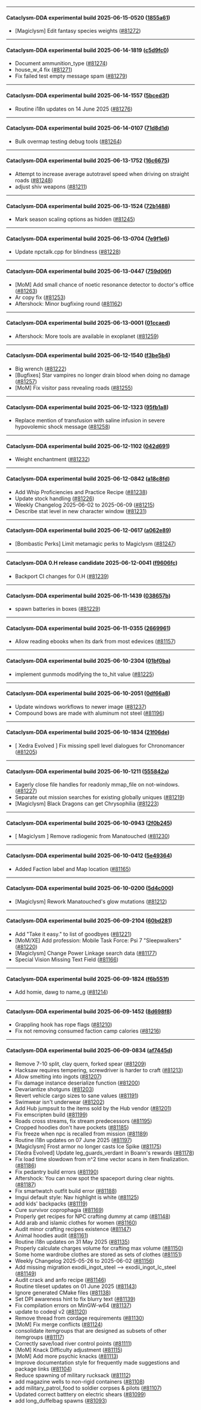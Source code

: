 
---

#### Cataclysm-DDA experimental build 2025-06-15-0520 ([1855a61](https://github.com/CleverRaven/Cataclysm-DDA/releases/tag/cdda-experimental-2025-06-15-0520))

* [Magiclysm] Edit fantasy species weights ([#81272](https://github.com/CleverRaven/Cataclysm-DDA/pull/81272))

---

#### Cataclysm-DDA experimental build 2025-06-14-1819 ([c5d9fc0](https://github.com/CleverRaven/Cataclysm-DDA/releases/tag/cdda-experimental-2025-06-14-1819))

* Document ammunition_type ([#81274](https://github.com/CleverRaven/Cataclysm-DDA/pull/81274))
* house_w_4 fix ([#81271](https://github.com/CleverRaven/Cataclysm-DDA/pull/81271))
* Fix failed test empty message spam ([#81279](https://github.com/CleverRaven/Cataclysm-DDA/pull/81279))

---

#### Cataclysm-DDA experimental build 2025-06-14-1557 ([5bced3f](https://github.com/CleverRaven/Cataclysm-DDA/releases/tag/cdda-experimental-2025-06-14-1557))

* Routine i18n updates on 14 June 2025 ([#81276](https://github.com/CleverRaven/Cataclysm-DDA/pull/81276))

---

#### Cataclysm-DDA experimental build 2025-06-14-0107 ([71d8d1d](https://github.com/CleverRaven/Cataclysm-DDA/releases/tag/cdda-experimental-2025-06-14-0107))

* Bulk overmap testing debug tools ([#81264](https://github.com/CleverRaven/Cataclysm-DDA/pull/81264))

---

#### Cataclysm-DDA experimental build 2025-06-13-1752 ([16c6675](https://github.com/CleverRaven/Cataclysm-DDA/releases/tag/cdda-experimental-2025-06-13-1752))

* Attempt to increase average autotravel speed when driving on straight roads ([#81248](https://github.com/CleverRaven/Cataclysm-DDA/pull/81248))
* adjust shiv weapons ([#81211](https://github.com/CleverRaven/Cataclysm-DDA/pull/81211))

---

#### Cataclysm-DDA experimental build 2025-06-13-1524 ([72b1488](https://github.com/CleverRaven/Cataclysm-DDA/releases/tag/cdda-experimental-2025-06-13-1524))

* Mark season scaling options as hidden ([#81245](https://github.com/CleverRaven/Cataclysm-DDA/pull/81245))

---

#### Cataclysm-DDA experimental build 2025-06-13-0704 ([7e9f1e6](https://github.com/CleverRaven/Cataclysm-DDA/releases/tag/cdda-experimental-2025-06-13-0704))

* Update npctalk.cpp for blindness ([#81228](https://github.com/CleverRaven/Cataclysm-DDA/pull/81228))

---

#### Cataclysm-DDA experimental build 2025-06-13-0447 ([759d06f](https://github.com/CleverRaven/Cataclysm-DDA/releases/tag/cdda-experimental-2025-06-13-0447))

* [MoM] Add small chance of noetic resonance detector to doctor's office ([#81263](https://github.com/CleverRaven/Cataclysm-DDA/pull/81263))
* Ar copy fix ([#81253](https://github.com/CleverRaven/Cataclysm-DDA/pull/81253))
* Aftershock: Minor bugfixing round ([#81162](https://github.com/CleverRaven/Cataclysm-DDA/pull/81162))

---

#### Cataclysm-DDA experimental build 2025-06-13-0001 ([01ccaed](https://github.com/CleverRaven/Cataclysm-DDA/releases/tag/cdda-experimental-2025-06-13-0001))

* Aftershock: More tools are available in exoplanet ([#81259](https://github.com/CleverRaven/Cataclysm-DDA/pull/81259))

---

#### Cataclysm-DDA experimental build 2025-06-12-1540 ([f3be5b4](https://github.com/CleverRaven/Cataclysm-DDA/releases/tag/cdda-experimental-2025-06-12-1540))

* Big wrench ([#81222](https://github.com/CleverRaven/Cataclysm-DDA/pull/81222))
* [Bugfixes] Star vampires no longer drain blood when doing no damage ([#81257](https://github.com/CleverRaven/Cataclysm-DDA/pull/81257))
* [MoM] Fix visitor pass revealing roads ([#81255](https://github.com/CleverRaven/Cataclysm-DDA/pull/81255))

---

#### Cataclysm-DDA experimental build 2025-06-12-1323 ([95fb1a8](https://github.com/CleverRaven/Cataclysm-DDA/releases/tag/cdda-experimental-2025-06-12-1323))

* Replace mention of transfusion with saline infusion in severe hypovolemic shock message ([#81258](https://github.com/CleverRaven/Cataclysm-DDA/pull/81258))

---

#### Cataclysm-DDA experimental build 2025-06-12-1102 ([042d691](https://github.com/CleverRaven/Cataclysm-DDA/releases/tag/cdda-experimental-2025-06-12-1102))

* Weight enchantment ([#81232](https://github.com/CleverRaven/Cataclysm-DDA/pull/81232))

---

#### Cataclysm-DDA experimental build 2025-06-12-0842 ([a18c8fd](https://github.com/CleverRaven/Cataclysm-DDA/releases/tag/cdda-experimental-2025-06-12-0842))

* Add Whip Proficiencies and Practice Recipe ([#81238](https://github.com/CleverRaven/Cataclysm-DDA/pull/81238))
* Update stock handling  ([#81226](https://github.com/CleverRaven/Cataclysm-DDA/pull/81226))
* Weekly Changelog 2025-06-02 to 2025-06-09 ([#81215](https://github.com/CleverRaven/Cataclysm-DDA/pull/81215))
* Describe stat level in new character window ([#81231](https://github.com/CleverRaven/Cataclysm-DDA/pull/81231))

---

#### Cataclysm-DDA experimental build 2025-06-12-0617 ([a062e89](https://github.com/CleverRaven/Cataclysm-DDA/releases/tag/cdda-experimental-2025-06-12-0617))

* [Bombastic Perks] Limit metamagic perks to Magiclysm ([#81247](https://github.com/CleverRaven/Cataclysm-DDA/pull/81247))

---

#### Cataclysm-DDA 0.H release candidate 2025-06-12-0041 ([f9606fc](https://github.com/CleverRaven/Cataclysm-DDA/releases/tag/cdda-0.H-2025-06-12-0041))

* Backport CI changes for 0.H ([#81239](https://github.com/CleverRaven/Cataclysm-DDA/pull/81239))

---

#### Cataclysm-DDA experimental build 2025-06-11-1439 ([038657b](https://github.com/CleverRaven/Cataclysm-DDA/releases/tag/cdda-experimental-2025-06-11-1439))

* spawn batteries in boxes ([#81229](https://github.com/CleverRaven/Cataclysm-DDA/pull/81229))

---

#### Cataclysm-DDA experimental build 2025-06-11-0355 ([2669961](https://github.com/CleverRaven/Cataclysm-DDA/releases/tag/cdda-experimental-2025-06-11-0355))

* Allow reading ebooks when its dark from most edevices ([#81157](https://github.com/CleverRaven/Cataclysm-DDA/pull/81157))

---

#### Cataclysm-DDA experimental build 2025-06-10-2304 ([01bf0ba](https://github.com/CleverRaven/Cataclysm-DDA/releases/tag/cdda-experimental-2025-06-10-2304))

* implement gunmods modifying the to_hit value ([#81225](https://github.com/CleverRaven/Cataclysm-DDA/pull/81225))

---

#### Cataclysm-DDA experimental build 2025-06-10-2051 ([0df66a8](https://github.com/CleverRaven/Cataclysm-DDA/releases/tag/cdda-experimental-2025-06-10-2051))

* Update windows workflows to newer image ([#81237](https://github.com/CleverRaven/Cataclysm-DDA/pull/81237))
* Compound bows are made with aluminum not steel ([#81196](https://github.com/CleverRaven/Cataclysm-DDA/pull/81196))

---

#### Cataclysm-DDA experimental build 2025-06-10-1834 ([21f06de](https://github.com/CleverRaven/Cataclysm-DDA/releases/tag/cdda-experimental-2025-06-10-1834))

* [ Xedra Evolved ] Fix missing spell level dialogues for Chronomancer ([#81205](https://github.com/CleverRaven/Cataclysm-DDA/pull/81205))

---

#### Cataclysm-DDA experimental build 2025-06-10-1211 ([555842a](https://github.com/CleverRaven/Cataclysm-DDA/releases/tag/cdda-experimental-2025-06-10-1211))

* Eagerly close file handles for readonly mmap_file on not-windows. ([#81227](https://github.com/CleverRaven/Cataclysm-DDA/pull/81227))
* Separate out mission searches for existing globally uniques ([#81219](https://github.com/CleverRaven/Cataclysm-DDA/pull/81219))
* [Magiclysm] Black Dragons can get Chrysophilia ([#81223](https://github.com/CleverRaven/Cataclysm-DDA/pull/81223))

---

#### Cataclysm-DDA experimental build 2025-06-10-0943 ([2f0b245](https://github.com/CleverRaven/Cataclysm-DDA/releases/tag/cdda-experimental-2025-06-10-0943))

* [ Magiclysm ]  Remove radiogenic from Manatouched ([#81230](https://github.com/CleverRaven/Cataclysm-DDA/pull/81230))

---

#### Cataclysm-DDA experimental build 2025-06-10-0412 ([5e49364](https://github.com/CleverRaven/Cataclysm-DDA/releases/tag/cdda-experimental-2025-06-10-0412))

* Added Faction label and Map location ([#81165](https://github.com/CleverRaven/Cataclysm-DDA/pull/81165))

---

#### Cataclysm-DDA experimental build 2025-06-10-0200 ([5d4c000](https://github.com/CleverRaven/Cataclysm-DDA/releases/tag/cdda-experimental-2025-06-10-0200))

* [Magiclysm] Rework Manatouched's glow mutations ([#81212](https://github.com/CleverRaven/Cataclysm-DDA/pull/81212))

---

#### Cataclysm-DDA experimental build 2025-06-09-2104 ([60bd281](https://github.com/CleverRaven/Cataclysm-DDA/releases/tag/cdda-experimental-2025-06-09-2104))

* Add "Take it easy." to list of goodbyes ([#81221](https://github.com/CleverRaven/Cataclysm-DDA/pull/81221))
* [MoM/XE] Add profession: Mobile Task Force: Psi 7 "Sleepwalkers" ([#81220](https://github.com/CleverRaven/Cataclysm-DDA/pull/81220))
* [Magiclysm] Change Power Linkage search data ([#81177](https://github.com/CleverRaven/Cataclysm-DDA/pull/81177))
* Special Vision Missing Text Field ([#81166](https://github.com/CleverRaven/Cataclysm-DDA/pull/81166))

---

#### Cataclysm-DDA experimental build 2025-06-09-1824 ([f6b551f](https://github.com/CleverRaven/Cataclysm-DDA/releases/tag/cdda-experimental-2025-06-09-1824))

* Add homie, dawg to name_g ([#81214](https://github.com/CleverRaven/Cataclysm-DDA/pull/81214))

---

#### Cataclysm-DDA experimental build 2025-06-09-1452 ([8d698f8](https://github.com/CleverRaven/Cataclysm-DDA/releases/tag/cdda-experimental-2025-06-09-1452))

* Grappling hook has rope flags ([#81210](https://github.com/CleverRaven/Cataclysm-DDA/pull/81210))
* Fix not removing consumed faction camp calories ([#81216](https://github.com/CleverRaven/Cataclysm-DDA/pull/81216))

---

#### Cataclysm-DDA experimental build 2025-06-09-0834 ([af7445d](https://github.com/CleverRaven/Cataclysm-DDA/releases/tag/cdda-experimental-2025-06-09-0834))

* Remove 7-10 split, clay quern, forked spear ([#81209](https://github.com/CleverRaven/Cataclysm-DDA/pull/81209))
* Hacksaw requires tempering, screwdriver is harder to craft ([#81213](https://github.com/CleverRaven/Cataclysm-DDA/pull/81213))
* Allow smelting into ingots ([#81207](https://github.com/CleverRaven/Cataclysm-DDA/pull/81207))
* Fix damage instance deserialize function ([#81200](https://github.com/CleverRaven/Cataclysm-DDA/pull/81200))
* Devariantize shotguns ([#81203](https://github.com/CleverRaven/Cataclysm-DDA/pull/81203))
* Revert vehicle cargo sizes to sane values ([#81191](https://github.com/CleverRaven/Cataclysm-DDA/pull/81191))
* Swimwear isn't underwear ([#81202](https://github.com/CleverRaven/Cataclysm-DDA/pull/81202))
* Add Hub jumpsuit to the items sold by the Hub vendor ([#81201](https://github.com/CleverRaven/Cataclysm-DDA/pull/81201))
* Fix emscripten build ([#81199](https://github.com/CleverRaven/Cataclysm-DDA/pull/81199))
* Roads cross streams, fix stream predecessors ([#81195](https://github.com/CleverRaven/Cataclysm-DDA/pull/81195))
* Cropped hoodies don't have pockets ([#81185](https://github.com/CleverRaven/Cataclysm-DDA/pull/81185))
* Fix freeze when npc is recalled from mission ([#81189](https://github.com/CleverRaven/Cataclysm-DDA/pull/81189))
* Routine i18n updates on 07 June 2025 ([#81197](https://github.com/CleverRaven/Cataclysm-DDA/pull/81197))
* [Magiclysm] Frost armor no longer casts Ice Spike ([#81175](https://github.com/CleverRaven/Cataclysm-DDA/pull/81175))
* [Xedra Evolved] Update leg_guards_verdant in Boann's rewards ([#81178](https://github.com/CleverRaven/Cataclysm-DDA/pull/81178))
* Fix load time slowdown from n^2 time vector scans in item finalization. ([#81186](https://github.com/CleverRaven/Cataclysm-DDA/pull/81186))
* Fix pedantry build errors ([#81190](https://github.com/CleverRaven/Cataclysm-DDA/pull/81190))
* Aftershock: You can now spot the spaceport during clear nights. ([#81187](https://github.com/CleverRaven/Cataclysm-DDA/pull/81187))
* Fix smartwatch outfit build error ([#81188](https://github.com/CleverRaven/Cataclysm-DDA/pull/81188))
* Imgui default style: Nav highlight is white ([#81125](https://github.com/CleverRaven/Cataclysm-DDA/pull/81125))
* add kids' backpacks ([#81119](https://github.com/CleverRaven/Cataclysm-DDA/pull/81119))
* Cure survivor coprophagia ([#81169](https://github.com/CleverRaven/Cataclysm-DDA/pull/81169))
* Properly get recipes for NPC crafting dummy at camp ([#81148](https://github.com/CleverRaven/Cataclysm-DDA/pull/81148))
* Add arab and islamic clothes for women ([#81160](https://github.com/CleverRaven/Cataclysm-DDA/pull/81160))
* Audit minor crafting recipes existence ([#81147](https://github.com/CleverRaven/Cataclysm-DDA/pull/81147))
* Animal hoodies audit ([#81161](https://github.com/CleverRaven/Cataclysm-DDA/pull/81161))
* Routine i18n updates on 31 May 2025 ([#81135](https://github.com/CleverRaven/Cataclysm-DDA/pull/81135))
* Properly calculate charges volume for crafting max volume ([#81150](https://github.com/CleverRaven/Cataclysm-DDA/pull/81150))
* Some home wardrobe clothes are stored as sets of clothes ([#81151](https://github.com/CleverRaven/Cataclysm-DDA/pull/81151))
* Weekly Changelog 2025-05-26 to 2025-06-02 ([#81156](https://github.com/CleverRaven/Cataclysm-DDA/pull/81156))
* Add missing migration exodii_ingot_steel --> exodii_ingot_lc_steel ([#81149](https://github.com/CleverRaven/Cataclysm-DDA/pull/81149))
* Audit crack and anfo recipe  ([#81146](https://github.com/CleverRaven/Cataclysm-DDA/pull/81146))
* Routine tileset updates on 01 June 2025 ([#81143](https://github.com/CleverRaven/Cataclysm-DDA/pull/81143))
* Ignore generated CMake files ([#81138](https://github.com/CleverRaven/Cataclysm-DDA/pull/81138))
* Set DPI awareness hint to fix blurry text ([#81139](https://github.com/CleverRaven/Cataclysm-DDA/pull/81139))
* Fix compilation errors on MinGW-w64 ([#81137](https://github.com/CleverRaven/Cataclysm-DDA/pull/81137))
* update to codeql v2 ([#81120](https://github.com/CleverRaven/Cataclysm-DDA/pull/81120))
* Remove thread from cordage requirements ([#81130](https://github.com/CleverRaven/Cataclysm-DDA/pull/81130))
* [MoM] Fix merge conflicts ([#81124](https://github.com/CleverRaven/Cataclysm-DDA/pull/81124))
* consolidate itemgroups that are designed as subsets of other itemgroups ([#81117](https://github.com/CleverRaven/Cataclysm-DDA/pull/81117))
* Correctly save/load river control points ([#81111](https://github.com/CleverRaven/Cataclysm-DDA/pull/81111))
* [MoM] Knack Difficulty adjustment ([#81115](https://github.com/CleverRaven/Cataclysm-DDA/pull/81115))
* [MoM] Add more psychic knacks ([#81113](https://github.com/CleverRaven/Cataclysm-DDA/pull/81113))
* Improve documentation style for frequently made suggestions and package links ([#81104](https://github.com/CleverRaven/Cataclysm-DDA/pull/81104))
* Reduce spawning of military rucksack ([#81112](https://github.com/CleverRaven/Cataclysm-DDA/pull/81112))
* add magazine wells to non-rigid containers ([#81108](https://github.com/CleverRaven/Cataclysm-DDA/pull/81108))
* add military_patrol_food to soldier corpses & pilots ([#81107](https://github.com/CleverRaven/Cataclysm-DDA/pull/81107))
* Updated correct batttery on electric shears ([#81099](https://github.com/CleverRaven/Cataclysm-DDA/pull/81099))
* add long_duffelbag spawns ([#81093](https://github.com/CleverRaven/Cataclysm-DDA/pull/81093))
